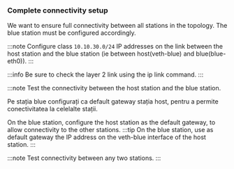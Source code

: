 ### Complete connectivity setup

We want to ensure full connectivity between all stations in the topology. The blue station must be configured accordingly.

:::note
Configure class `10.10.30.0/24` IP addresses on the link between the host station and the blue station (ie between host(veth-blue) and blue(blue-eth0)).
:::

:::info
Be sure to check the layer 2 link using the ip link command.
:::

:::note
Test the connectivity between the host station and the blue station.

Pe stația blue configurați ca default gateway stația host, pentru a permite conectivitatea la celelalte stații.

On the blue station, configure the host station as the default gateway, to allow connectivity to the other stations.
:::tip
On the blue station, use as default gateway the IP address on the veth-blue interface of the host station.
:::

:::note
Test connectivity between any two stations.
:::
